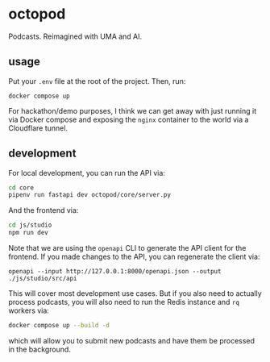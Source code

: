 # octopod
Podcasts. Reimagined with UMA and AI.

## usage
Put your `.env` file at the root of the project. Then, run:

```bask
docker compose up
```

For hackathon/demo purposes, I think we can get away with just running it via Docker compose and
exposing the `nginx` container to the world via a Cloudflare tunnel.

## development
For local development, you can run the API via:

```bash
cd core
pipenv run fastapi dev octopod/core/server.py
```

And the frontend via:

```bash
cd js/studio
npm run dev
```

Note that we are using the `openapi` CLI to generate the API client for the frontend. If you made
changes to the API, you can regenerate the client via:

```
openapi --input http://127.0.0.1:8000/openapi.json --output ./js/studio/src/api
```

This will cover most development use cases. But if you also need to actually process podcasts, you 
will also need to run the Redis instance and `rq` workers via:

```bash
docker compose up --build -d
```

which will allow you to submit new podcasts and have them be processed in the background.
